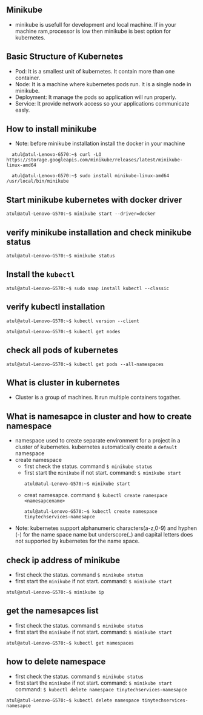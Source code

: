 ## Minikube 
- minikube is usefull for development and local machine. If in your machine ram,processor is low then minikube is best option for kubernetes.

## Basic Structure of Kubernetes
- Pod: It is a smallest unit of kubernetes. It contain more than one container.
- Node: It is a machine where kubernetes pods run. It is a single node in minikube.
- Deployment: It manage the pods so application will run properly.
- Service: It provide network access so your applications communicate easly.

## How to install minikube
- Note: before minikube installation install the docker in your machine
```
  atul@atul-Lenovo-G570:~$ curl -LO https://storage.googleapis.com/minikube/releases/latest/minikube-linux-amd64
```

```
  atul@atul-Lenovo-G570:~$ sudo install minikube-linux-amd64 /usr/local/bin/minikube
```

## Start minikube kubernetes with docker driver
```
atul@atul-Lenovo-G570:~$ minikube start --driver=docker

```
## verify minikube installation and check minikube status
```
atul@atul-Lenovo-G570:~$ minikube status
```

## Install the `kubectl`
```
atul@atul-Lenovo-G570:~$ sudo snap install kubectl --classic
```

## verify kubectl installation
```
atul@atul-Lenovo-G570:~$ kubectl version --client
```

```
atul@atul-Lenovo-G570:~$ kubectl get nodes
```

## check all pods of kubernetes
```
atul@atul-Lenovo-G570:~$ kubectl get pods --all-namespaces

```

## What is cluster in kubernetes
- Cluster is a group of machines. It run multiple containers togather.

## What is namesapce in cluster and how to create namespace
- namespace used to create separate environment for a project in a cluster of kubernetes. kubernetes automatically create a `default` namespace
- create namespace
  - first check the status. command `$ minikube status`
  - first start the `minikube` if not start. command: `$ minikube start`
    ```
    atul@atul-Lenovo-G570:~$ minikube start
    ```
  - creat namesapce. command `$ kubectl create namespace <namesapcename>`
    ```
    atul@atul-Lenovo-G570:~$ kubectl create namespace tinytechservices-namesapce
    ```
- Note: kubernetes support alphanumeric characters(a-z,0-9) and hyphen (-) for the name space name but underscore(_) and capital letters does not supported by kubernetes for the name space.

## check ip address of minikube
- first check the status. command `$ minikube status`
- first start the `minikube` if not start. command: `$ minikube start`
```
atul@atul-Lenovo-G570:~$ minikube ip
```

## get the namesapces list
- first check the status. command `$ minikube status`
- first start the `minikube` if not start. command: `$ minikube start`
```
atul@atul-Lenovo-G570:~$ kubectl get namespaces
```

## how to delete namespace
- first check the status. command `$ minikube status`
- first start the `minikube` if not start. command: `$ minikube start`
command: `$ kubectl delete namespace tinytechservices-namesapce`
```
atul@atul-Lenovo-G570:~$ kubectl delete namespace tinytechservices-namesapce
```
